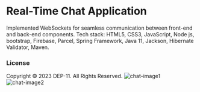 # Real-Time Chat Application
Implemented WebSockets for seamless communication between front-end and back-end components.
Tech stack: HTML5, CSS3, JavaScript, Node js, bootstrap, Firebase, Parcel, Spring Framework, Java 11, Jackson, Hibernate Validator, Maven.

### License
Copyright © 2023 DEP-11. All Rights Reserved.
![chat-image1](https://github.com/Isuri-IjseDevHub/chat-app/assets/75952849/588da8d7-946e-4def-bca5-6e83907393d1)
![chat-image2](https://github.com/Isuri-IjseDevHub/chat-app/assets/75952849/539d8379-dea8-4089-a547-5b6ba83d7e0b)
